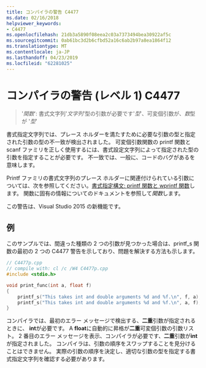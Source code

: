 ```yaml
---
title: コンパイラの警告 C4477
ms.date: 02/16/2018
helpviewer_keywords:
- C4477
ms.openlocfilehash: 21db3a5890f08eea2c03a7373494bea30922af5c
ms.sourcegitcommit: 0ab61bc3d2b6cfbd52a16c6ab2b97a8ea1864f12
ms.translationtype: MT
ms.contentlocale: ja-JP
ms.lasthandoff: 04/23/2019
ms.locfileid: "62281025"
---
```

# <a name="compiler-warning-level-1-c4477"></a>コンパイラの警告 (レベル 1) C4477

> '*関数*': 書式文字列'*文字列*'型の引数が必要です'*型*'、可変個引数が、*数*型が '*型*'

書式指定文字列では、プレース ホルダーを満たすために必要な引数の型と指定された引数の型の不一致が検出されました。 可変個引数関数の printf 関数と scanf ファミリを正しく使用するには、書式設定文字列によって指定された型の引数を指定することが必要です。 不一致では、一般に、コードのバグがあるを意味します。

Printf ファミリの書式文字列のプレース ホルダーに関連付けられている引数については、次を参照してください。[書式指定構文: printf 関数と wprintf 関数](../../c-runtime-library/format-specification-syntax-printf-and-wprintf-functions.md)します。 関数に固有の情報についてのドキュメントを参照して*関数*します。

この警告は、Visual Studio 2015 の新機能です。

## <a name="example"></a>例

このサンプルでは、間違った種類の 2 つの引数が見つかった場合は、printf_s 関数の最初の 2 つの C4477 警告を示しており、問題を解決する方法も示します。

```cpp
// C4477p.cpp
// compile with: cl /c /W4 C4477p.cpp
#include <stdio.h>

void print_func(int a, float f)
{
    printf_s("This takes int and double arguments %d and %f.\n", f, a); // C4477, expected int then double
    printf_s("This takes int and double arguments %d and %f.\n", a, f); // fix: types in correct order
}
```

コンパイラでは、最初のエラー メッセージで検出する、**二重**引数が指定されるときに、 **int**が必要です。 A **float**に自動的に昇格が**二重**可変個引数の引数リスト。 2 番目のエラー メッセージを表示、コンパイラが必要です、**二重**引数が**int**が指定されました。 コンパイラは、引数の順序をスワップすることを見分けることはできません。 実際の引数の順序を決定し、適切な引数の型を指定する書式指定文字列を確認する必要があります。
